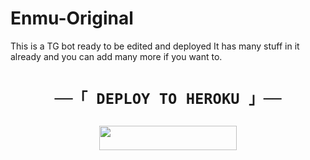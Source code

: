 # Enmu-Original

This is a TG bot ready to be edited and deployed It has many stuff in it already and you can add many more if you want to.

<h1 align="center">

    ──「 DEPLOY TO HEROKU 」──

</h1>

<p align="center"><a href="https://heroku.com/deploy?template=https://github.com/CodersXGuild/Enmu"> <img src="https://img.shields.io/badge/Deploy%20To%20Heroku-blue?style=for-the-badge&logo=heroku" width="220" height="38.45"/></a></p>

